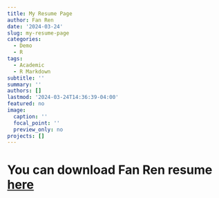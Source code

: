 ```yaml
---
title: My Resume Page
author: Fan Ren
date: '2024-03-24'
slug: my-resume-page
categories:
  - Demo
  - R
tags:
  - Academic
  - R Markdown
subtitle: ''
summary: ''
authors: []
lastmod: '2024-03-24T14:36:39-04:00'
featured: no
image:
  caption: ''
  focal_point: ''
  preview_only: no
projects: []
---
```

# You can download Fan Ren resume <a href="https://www.yahoo.com">here</a>

